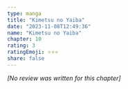 ```yaml
---
type: manga
title: "Kimetsu no Yaiba"
date: "2023-11-08T12:49:36"
name: "Kimetsu no Yaiba"
chapter: 10
rating: 3
ratingEmoji: ⭐️⭐️⭐️
share: false
---
```


_[No review was written for this chapter]_

